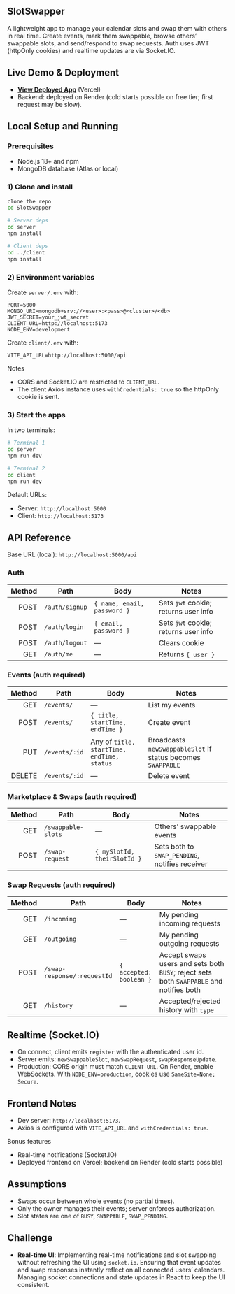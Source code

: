 ## SlotSwapper

A lightweight app to manage your calendar slots and swap them with others in real time. Create events, mark them swappable, browse others’ swappable slots, and send/respond to swap requests. Auth uses JWT (httpOnly cookies) and realtime updates are via Socket.IO.


## Live Demo & Deployment

- **[View Deployed App](https://slot-swapper-blue.vercel.app/)** (Vercel)
- Backend: deployed on Render (cold starts possible on free tier; first request may be slow).


## Local Setup and Running

### Prerequisites
- Node.js 18+ and npm
- MongoDB database (Atlas or local)

### 1) Clone and install
```bash
clone the repo
cd SlotSwapper

# Server deps
cd server
npm install

# Client deps
cd ../client
npm install
```

### 2) Environment variables

Create `server/.env` with:
```env
PORT=5000
MONGO_URI=mongodb+srv://<user>:<pass>@<cluster>/<db>
JWT_SECRET=your_jwt_secret
CLIENT_URL=http://localhost:5173
NODE_ENV=development
```

Create `client/.env` with:
```env
VITE_API_URL=http://localhost:5000/api
```

Notes
- CORS and Socket.IO are restricted to `CLIENT_URL`.
- The client Axios instance uses `withCredentials: true` so the httpOnly cookie is sent.

### 3) Start the apps
In two terminals:
```bash
# Terminal 1
cd server
npm run dev

# Terminal 2
cd client
npm run dev
```

Default URLs:
- Server: `http://localhost:5000`
- Client: `http://localhost:5173`


## API Reference

Base URL (local): `http://localhost:5000/api`

### Auth

| Method | Path         | Body                         | Notes |
|-------:|--------------|------------------------------|-------|
| POST   | `/auth/signup` | `{ name, email, password }`   | Sets `jwt` cookie; returns user info |
| POST   | `/auth/login`  | `{ email, password }`         | Sets `jwt` cookie; returns user info |
| POST   | `/auth/logout` | —                            | Clears cookie |
| GET    | `/auth/me`     | —                            | Returns `{ user }` |

### Events (auth required)

| Method | Path             | Body                                 | Notes |
|-------:|------------------|--------------------------------------|-------|
| GET    | `/events/`       | —                                    | List my events |
| POST   | `/events/`       | `{ title, startTime, endTime }`      | Create event |
| PUT    | `/events/:id`    | Any of `title, startTime, endTime, status` | Broadcasts `newSwappableSlot` if status becomes `SWAPPABLE` |
| DELETE | `/events/:id`    | —                                    | Delete event |

### Marketplace & Swaps (auth required)

| Method | Path               | Body                          | Notes |
|-------:|--------------------|-------------------------------|-------|
| GET    | `/swappable-slots` | —                             | Others’ swappable events |
| POST   | `/swap-request`    | `{ mySlotId, theirSlotId }`   | Sets both to `SWAP_PENDING`, notifies receiver |

### Swap Requests (auth required)

| Method | Path                         | Body                    | Notes |
|-------:|------------------------------|-------------------------|-------|
| GET    | `/incoming`                  | —                       | My pending incoming requests |
| GET    | `/outgoing`                  | —                       | My pending outgoing requests |
| POST   | `/swap-response/:requestId`  | `{ accepted: boolean }` | Accept swaps users and sets both `BUSY`; reject sets both `SWAPPABLE` and notifies both |
| GET    | `/history`                   | —                       | Accepted/rejected history with `type` |


## Realtime (Socket.IO)
- On connect, client emits `register` with the authenticated user id.
- Server emits: `newSwappableSlot`, `newSwapRequest`, `swapResponseUpdate`.
- Production: CORS origin must match `CLIENT_URL`. On Render, enable WebSockets. With `NODE_ENV=production`, cookies use `SameSite=None; Secure`.


## Frontend Notes
- Dev server: `http://localhost:5173`.
- Axios is configured with `VITE_API_URL` and `withCredentials: true`.

Bonus features
- Real-time notifications (Socket.IO)
- Deployed frontend on Vercel; backend on Render (cold starts possible)


## Assumptions
- Swaps occur between whole events (no partial times).
- Only the owner manages their events; server enforces authorization.
- Slot states are one of `BUSY`, `SWAPPABLE`, `SWAP_PENDING`.


## Challenge
- **Real-time UI**: Implementing real-time notifications and slot swapping without refreshing the UI using `socket.io`. Ensuring that event updates and swap responses instantly reflect on all connected users’ calendars. Managing socket connections and state updates in React to keep the UI consistent.



